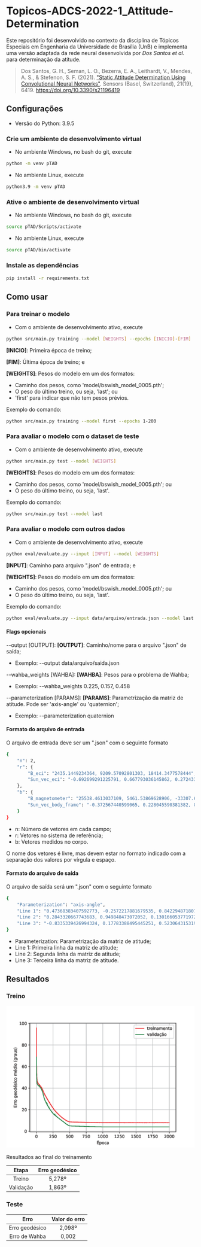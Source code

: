 # Topicos-ADCS-2022-1_Attitude-Determination

Este repositório foi desenvolvido no contexto da disciplina de Tópicos Especiais em Engenharia da Universidade de Brasília (UnB) e implementa uma versão adaptada da rede neural desenvolvida por *Dos Santos et al.* para determinação da atitude.

> Dos Santos, G. H., Seman, L. O., Bezerra, E. A., Leithardt, V., Mendes, A. S., & Stefenon, S. F. (2021). ["Static Attitude Determination Using Convolutional Neural Networks"](https://www.mdpi.com/1424-8220/21/19/6419/pdf). Sensors (Basel, Switzerland), 21(19), 6419. https://doi.org/10.3390/s21196419

## Configurações

- Versão do Python: 3.9.5

### Crie um ambiente de desenvolvimento virtual

- No ambiente Windows, no bash do git, execute
```bash
python -m venv pTAD
```

- No ambiente Linux, execute
```bash
python3.9 -m venv pTAD
```

### Ative o ambiente de desenvolvimento virtual

- No ambiente Windows, no bash do git, execute
```bash
source pTAD/Scripts/activate
```

- No ambiente Linux, execute
```bash
source pTAD/bin/activate
```

### Instale as dependências

```bash
pip install -r requirements.txt
```

## Como usar

### Para treinar o modelo

- Com o ambiente de desenvolvimento ativo, execute
```bash
python src/main.py training --model [WEIGHTS] --epochs [INICIO]-[FIM]
```

**[INICIO]**: Primeira época de treino;

**[FIM]**: Última época de treino; e

**[WEIGHTS]**: Pesos do modelo em um dos formatos:
- Caminho dos pesos, como 'model/bswish_model_0005.pth';
- O peso do último treino, ou seja, 'last'; ou
- 'first' para indicar que não tem pesos prévios.

Exemplo do comando:
```bash
python src/main.py training --model first --epochs 1-200
```

### Para avaliar o modelo com o dataset de teste

- Com o ambiente de desenvolvimento ativo, execute
```bash
python src/main.py test --model [WEIGHTS]
```

**[WEIGHTS]**: Pesos do modelo em um dos formatos:
- Caminho dos pesos, como 'model/bswish_model_0005.pth'; ou
- O peso do último treino, ou seja, 'last'.

Exemplo do comando:
```bash
python src/main.py test --model last
```

### Para avaliar o modelo com outros dados

- Com o ambiente de desenvolvimento ativo, execute
```bash
python eval/evaluate.py --input [INPUT] --model [WEIGHTS]
```

**[INPUT]**: Caminho para arquivo ".json" de entrada; e

**[WEIGHTS]**: Pesos do modelo em um dos formatos:
- Caminho dos pesos, como 'model/bswish_model_0005.pth'; ou
- O peso do último treino, ou seja, 'last'.

Exemplo do comando:
```bash
python eval/evaluate.py --input data/arquivo/entrada.json --model last
```

#### Flags opcionais

--output [OUTPUT]:
**[OUTPUT]**: Caminho/nome para o arquivo ".json" de saída;
- Exemplo: --output data/arquivo/saida.json

--wahba_weights [WAHBA]:
**[WAHBA]**: Pesos para o problema de Wahba;
- Exemplo: --wahba_weights 0.225, 0.157, 0.458

--parameterization [PARAMS]:
**[PARAMS]**: Parametrização da matriz de atitude. Pode ser 'axis-angle' ou 'quaternion';
- Exemplo: --parameterization quaternion

#### Formato do arquivo de entrada

O arquivo de entrada deve ser um ".json" com o seguinte formato
```bash
{
    "n": 2,
    "r": {
        "B_eci": "2435.1449234364, 9209.57092801303, 18414.3477578444",
        "Sun_vec_eci": "-0.692699291225791, 0.667793036145862, 0.272433758573305"
    },
    "b": {
        "B_magnetometer": "25538.4613037109, 5461.53869628906, -33307.6934814453",
        "Sun_vec_body_frame": "-0.372567440599065, 0.228045590381382, 0.899549170925675"
    }
}
```

- n: Número de vetores em cada campo;
- r: Vetores no sistema de referência;
- b: Vetores medidos no corpo.

O nome dos vetores é livre, mas devem estar no formato indicado com a separação dos valores por vírgula e espaço.

#### Formato do arquivo de saída

O arquivo de saída será um ".json" com o seguinte formato
```bash
{
    "Parameterization": "axis-angle",
    "Line 1": "0.47368383407592773, -0.2572217881679535, 0.8422948718070984",
    "Line 2": "0.2843320667743683, 0.949848473072052, 0.13016605377197266",
    "Line 3": "-0.8335339426994324, 0.17783388495445251, 0.5230643153190613"
}
```

- Parameterization: Parametrização da matriz de atitude;
- Line 1: Primeira linha da matriz de atitude;
- Line 2: Segunda linha da matriz de atitude;
- Line 3: Terceira linha da matriz de atitude.

## Resultados

### Treino

![](data/imagem/erro_treinamento.png)

Resultados ao final do treinamento

|   Etapa   | Erro geodésico |
|:---------:|:--------------:|
|   Treino  |     5,278º     |
| Validação |     1,863º     |

### Teste

|      Erro      | Valor do erro |
|:--------------:|:-------------:|
| Erro geodésico |     2,098º    |
|  Erro de Wahba |     0,002     |